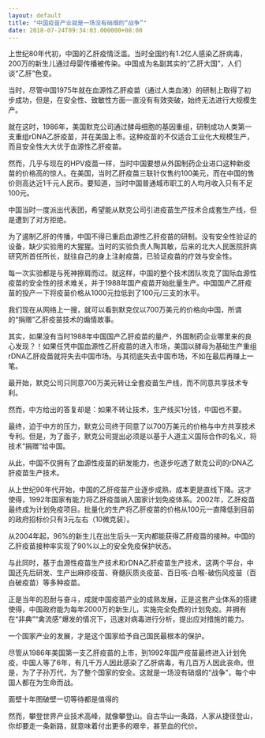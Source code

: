 ```yaml
---
layout: default
title: "中国疫苗产业就是一场没有硝烟的“战争”"
date: 2018-07-24T09:34:03.000000+08:00
---
```


上世纪80年代初，中国的乙肝疫情泛滥。当时全国约有1.2亿人感染乙肝病毒，200万的新生儿通过母婴传播被传染。中国成为名副其实的“乙肝大国”，人们谈“乙肝”色变。

当时，尽管中国1975年就在血源性乙肝疫苗（通过人类血液）的研制上取得了初步成功，但是，在安全性、致敏性方面一直没有有效突破，始终无法进行大规模生产。

就在这时，1986年，美国默克公司通过酵母细胞的基因重组，研制成功人类第一支重组rDNA乙肝疫苗，并在美国上市。这种疫苗的不仅适合工业化大规模生产，而且安全性大大优于血源性乙肝疫苗。

然而，几乎与现在的HPV疫苗一样，当时中国要想从外国制药企业进口这种新疫苗的价格高的惊人。在美国，当时乙肝疫苗三联针仅售约100美元，而在中国的售价则高达近1千元人民币。要知道，当时中国普通城市职工的人均月收入只有不足100元。

中国当时一度派出代表团，希望能从默克公司引进疫苗生产技术合成套生产线，但是遭到了对方拒绝。

为了遏制乙肝的传播，中国不得已重启血源性乙肝疫苗的研制。没有安全性验证的设备，缺少实验用的大猩猩。当时的实验负责人陶其敏，后来的北大人民医院肝病研究所首任所长，就往自己的身上注射疫苗，已验证疫苗的疗效与安全性。

每一次实验都是与死神擦肩而过。就这样，中国的整个技术团队攻克了国际血源性疫苗的安全性的技术难关，并于1988年国产疫苗开始批量生产。中国国产乙肝疫苗的投产一下将疫苗价格从1000元拉低到了100元/三支的水平。

我们现在从网络上一搜，就可以看到默克仅以700万美元的价格向中国，所谓的“捐赠”乙肝疫苗技术的煽情故事。

其实，如果没有当时1988年中国国产乙肝疫苗的量产，外国制药企业哪里来的良心发现？！如果任凭中国血源性乙肝疫苗的进入市场，美国以酵母为基础生产重组rDNA乙肝疫苗就将失去中国市场。与其彻底失去中国市场，不如在最后再赚上一笔。

最开始，默克公司只同意700万美元转让全套疫苗生产线，而不同意共享技术专利。

然而，中方给出的答复却是：如果不转让技术，生产线买1分钱，中国也不要。

最终，迫于中方的压力，默克公司终于同意了以700万美元的价格与中方共享技术专利。但是，为了面子，默克公司提出必须是以基于人道主义国际合作的名义，将技术“捐赠”给中国。

从此，中国不仅拥有了血源性疫苗的研发能力，也逐步吃透了默克公司的rDNA乙肝疫苗生产技术。

从上世纪90年代开始，中国的乙肝疫苗产业逐步成熟，成本更是直线下降。这才使得，1992年国家有能力将乙肝疫苗纳入国家计划免疫体系。2002年，乙肝疫苗最终成为计划免疫项目。批量化的生产将乙肝疫苗的价格从100元一直降低到目前的政府招标价只有3元左右（10微克装）。

从2004年起，96%的新生儿在出生后头一天内都能获得乙肝疫苗的接种。中国的乙肝疫苗接种率实现了90%以上的安全免疫保护状态。

与此同时，基于血源性疫苗生产技术和rDNA乙肝疫苗生产技术，这两个平台，中国还先后研发、生产出麻疹疫苗、脊髓灰质炎疫苗、百日咳-白喉-破伤风疫苗（百白破疫苗）等多种疫苗。

正是当年的忍耐与奋斗，成就中国疫苗产业的成熟发展，正是这套产业体系的搭建使得，中国政府能为每年2000万的新生儿，实施完全免费的计划免疫。并拥有在“非典”“禽流感”爆发的情况下，迅速对病毒进行分析，提出应对措施的能力。

一个国家产业的发展，才是这个国家给予自己国民最根本的保护。

尽管从1986年美国第一支乙肝疫苗的上市，到1992年国产疫苗最终进入计划免疫，中国人等了6年，有几千万人因此感染了乙肝病毒，有几百万人因此丧命。但是，为了子孙万代，为了整个国家的安全。这就是一场没有硝烟的“战争”，每个中国人都在为生命而战。

面壁十年图破壁一切等待都是值得的

然而，攀登世界产业技术高峰，就像攀登山。自古华山一条路，人家从捷径登山，你却要走一条新路，就意味着付出更多的艰辛，甚至血的代价。

